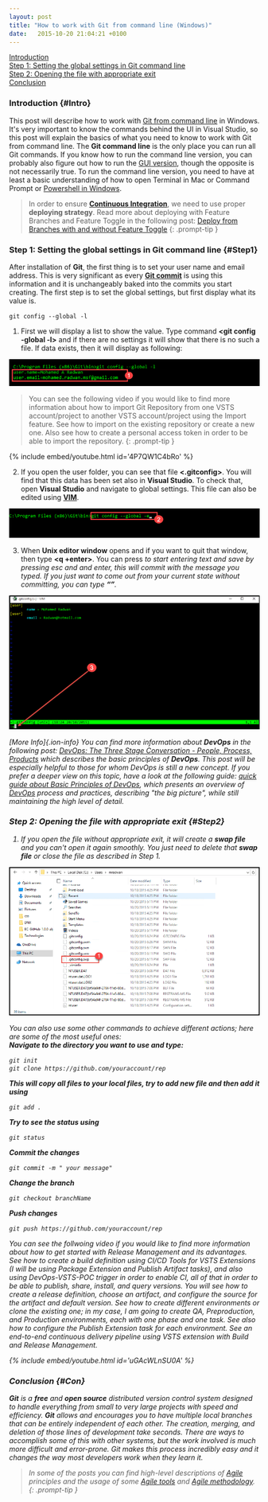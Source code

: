 ```yaml
---
layout: post
title: "How to work with Git from command line (Windows)"
date:   2015-10-20 21:04:21 +0100
---
```


[Introduction](#Intro)  
[Step 1: Setting the global settings in Git command line](#Step1)  
[Step 2: Opening the file with appropriate exit](#Step2)  
[Conclusion](#Con)

### Introduction {#Intro}

This post will describe how to work with [Git from command line](https://git-scm.com/book/en/v2/Getting-Started-The-Command-Line) in Windows. It's very important to know the commands behind the UI in Visual Studio, so this post will explain the basics of what you need to know to work with Git from command line. The **Git command line** is the only place you can run all Git commands. If you know how to run the command line version, you can probably also figure out how to run the [GUI version](https://git-scm.com/downloads/guis), though the opposite is not necessarily true. To run the command line version, you need to have at least a basic understanding of how to open Terminal in Mac or Command Prompt or [Powershell in Windows](https://technet.microsoft.com/en-us/library/ee221100.aspx).

> In order to ensure [**Continuous Integration**](https://www.visualstudio.com/team-services/continuous-integration/), we need to use proper **deploying strategy**. Read more about deploying with Feature Branches and Feature Toggle in the following post: [Deploy from Branches with and without Feature Toggle](https://mohamedradwan-devops.github.io/posts/promoting-your-application-deployment-to-different-environments-from-branches-with-and-without-feature-toggle/)
{: .prompt-tip }


### Step 1: Setting the global settings in Git command line {#Step1}

After installation of **Git**, the first thing is to set your user name and email address. This is very significant as every **[Git commit](https://git-scm.com/docs/git-commit)** is using this information and it is unchangeably baked into the commits you start creating. The first step is to set the global settings, but first display what its value is.

```shell
git config --global -l
```
1. First we will display a list to show the value. Type command **<git config -global -l>** and if there are no settings it will show that there is no such a file. If data exists, then it will display as following: 

![1-1 Setting the global settings in Git command line-git-config-global-l](/assets/img/2016/06/1-Setting-the-global-settings-in-Git-command-line-git-config-global-l.png "1-1 Setting the global settings in Git command line-git-config-global-l")

> You can see the following video if you would like to find more information about how to import Git Repository from one VSTS account/project to another VSTS account/project using the Import feature. See how to import on the existing repository or create a new one. Also see how to create a personal access token in order to be able to import the repository.
{: .prompt-tip }

{% include embed/youtube.html id='4P7QW1C4bRo' %}

2. If you open the user folder, you can see that file **<.gitconfig>**. You will find that this data has been set also in **Visual Studio**. To check that, open **Visual Studio** and navigate to global settings. This file can also be edited using **[VIM](http://www.vim.org/docs.php)**.  

![1-2 Setting the global settings in Git command line git-config-global-e](/assets/img/2016/06/1-2-Setting-the-global-settings-in-Git-command-line-git-config-global-e.png "1-2 Setting the global settings in Git command line git-config-global-e")

3. When **Unix editor window** opens and if you want to quit that window, then type **<q +enter>**. You can press **<i>** to start entering text and save by pressing esc and **<wq>** and enter, this will commit with the message you typed. If you just want to come out from your current state without committing, you can type **<q>**.

![1-3 Setting the global settings in Git command line git-config-global-e-edit](/assets/img/2016/06/1-3-Setting-the-global-settings-in-Git-command-linegit-config-global-e-edit.png "1-3 Setting the global settings in Git command line git-config-global-e-edit")

[More Info]{.ion-info} You can find more information about **DevOps** in the following post: [DevOps: The Three Stage Conversation - People, Process, Products](https://mohamedradwan-devops.github.io/posts/devops-the-three-stage-conversation-people-process-products/) which describes the basic principles of **DevOps**. This post will be especially helpful to those for whom DevOps is still a new concept. If you prefer a deeper view on this topic, have a look at the following guide: [quick guide about Basic Principles of DevOps](https://mohamedradwan-devops.github.io/posts/published-a-quick-guide-about-basic-principles-of-devops/), which presents an overview of [DevOps](https://www.visualstudio.com/vs/devops/) process and practices, describing "the big picture", while still maintaining the high level of detail.


### Step 2: Opening the file with appropriate exit {#Step2}

1. If you open the file without appropriate exit, it will create a **swap file** and you can't open it again smoothly. You just need to delete that **swap file** or close the file as described in Step 1.

![2-Opening the file with appropriate exit -gitconfig-swp2](/assets/img/2016/06/2-Opening-the-file-with-appropriate-exit-gitconfig-swp2.png "2-Opening the file with appropriate exit -gitconfig-swp2")

You can also use some other commands to achieve different actions; here are some of the most useful ones:  
**Navigate to the directory you want to use and type:**

```
git init
git clone https://github.com/youraccount/rep
```

**This will copy all files to your local files, try to add new file and then add it using**

```
git add .
```

**Try to see the status using**

```
git status
```

**Commit the changes**

``` 
git commit -m " your message"
```

**Change the branch**

``` 
git checkout branchName
```

**Push changes**

``` 
git push https://github.com/youraccount/rep
```

You can see the follwoing video if you would like to find more information about how to get started with Release Management and its advantages. See how to create a build definition using CI/CD Tools for VSTS Extensions (I will be using Package Extension and Publish Artifact tasks), and also using DevOps-VSTS-POC trigger in order to enable CI, all of that in order to be able to publish, share, install, and query versions. You will see how to create a release definition, choose an artifact, and configure the source for the artifact and default version. See how to create different environments or clone the existing one; in my case, I am going to create QA, Preproduction, and Production environments, each with one phase and one task. See also how to configure the Publish Extension task for each environment. See an end-to-end continuous delivery pipeline using VSTS extension with Build and Release Management.

{% include embed/youtube.html id='uGAcWLnSU0A' %}

### Conclusion {#Con}

**Git** is a **free** and **open source** distributed version control system designed to handle everything from small to very large projects with speed and efficiency. **Git** allows and encourages you to have multiple local branches that can be entirely independent of each other. The creation, merging, and deletion of those lines of development take seconds. There are ways to accomplish some of this with other systems, but the work involved is much more difficult and error-prone. Git makes this process incredibly easy and it changes the way most developers work when they learn it.

> In some of the posts you can find high-level descriptions of [Agile](https://mohamedradwan-devops.github.io/posts/quick-intro-to-agile/) principles and the usage of some [Agile tools](https://mohamedradwan-devops.github.io/posts/tfs-2015-agile-project-management/) and [Agile methodology](http://agilemanifesto.org/).
{: .prompt-tip }



